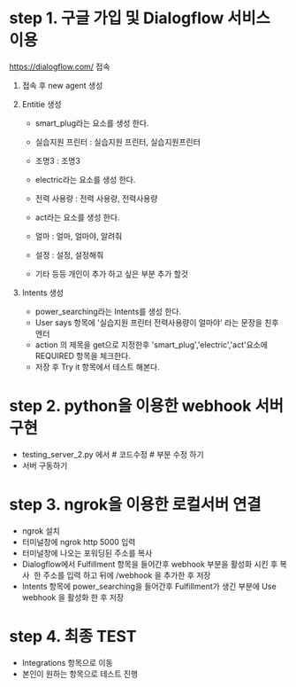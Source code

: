 # step 1. 구글 가입 및 Dialogflow 서비스 이용

  https://dialogflow.com/ 접속

  1. 접속 후 new agent 생성
  
  2. Entitie 생성
      - smart_plug라는 요소를 생성 한다.
      - 실습지원 프린터 : 실습지원 프린터, 실습지원프린터
      - 조명3 : 조명3
      
      - electric라는 요소를 생성 한다.
      - 전력 사용량 : 전력 사용량, 전력사용량
      
      - act라는 요소를 생성 한다.
      - 얼마 : 얼마, 얼마야, 알려줘
      - 설정 : 설정, 설정해줘
      
      - 기타 등등 개인이 추가 하고 싶은 부분 추가 할것
      
  3. Intents 생성
      - power_searching라는 Intents를 생성 한다.
      - User says 항목에 '실습지원 프린터 전력사용량이 얼마야' 라는 문장을 친후 엔터
      - action 의 제목을 get으로 지정한후 'smart_plug','electric','act'요소에 REQUIRED 항목을 체크한다.
      - 저장 후 Try it 항목에서 테스트 해본다.

# step 2. python을 이용한 webhook 서버 구현

- testing_server_2.py 에서 # 코드수정 # 부분 수정 하기
- 서버 구동하기


# step 3. ngrok을 이용한 로컬서버 연결

- ngrok 설치
- 터미널창에 ngrok http 5000 입력
- 터미널창에 나오는 포워딩된 주소를 복사
- Dialogflow에서 Fulfillment 항목을 들어간후 webhook 부분을 활성화 시킨 후 복사  한 주소를 입력 하고 뒤에 /webhook 을 추가한 후 저장
- Intents 항목에 power_searching을 들어간후 Fulfillment가 생긴 부분에 Use webhook 을 활성화 한 후 저장

# step 4. 최종 TEST

- Integrations 항목으로 이동
- 본인이 원하는 항목으로 테스트 진행

